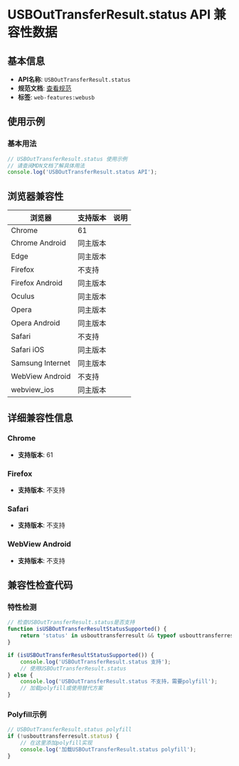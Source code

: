 # USBOutTransferResult.status API 兼容性数据

## 基本信息

- **API名称**: `USBOutTransferResult.status`
- **规范文档**: [查看规范](https://wicg.github.io/webusb/#dom-usbouttransferresult-status)
- **标签**: `web-features:webusb`

## 使用示例

### 基本用法

```javascript
// USBOutTransferResult.status 使用示例
// 请查阅MDN文档了解具体用法
console.log('USBOutTransferResult.status API');
```

## 浏览器兼容性

| 浏览器 | 支持版本 | 说明 |
|--------|----------|------|
| Chrome | 61 |  |
| Chrome Android | 同主版本 |  |
| Edge | 同主版本 |  |
| Firefox | 不支持 |  |
| Firefox Android | 同主版本 |  |
| Oculus | 同主版本 |  |
| Opera | 同主版本 |  |
| Opera Android | 同主版本 |  |
| Safari | 不支持 |  |
| Safari iOS | 同主版本 |  |
| Samsung Internet | 同主版本 |  |
| WebView Android | 不支持 |  |
| webview_ios | 同主版本 |  |

## 详细兼容性信息

### Chrome

- **支持版本**: 61

### Firefox

- **支持版本**: 不支持

### Safari

- **支持版本**: 不支持

### WebView Android

- **支持版本**: 不支持

## 兼容性检查代码

### 特性检测

```javascript
// 检查USBOutTransferResult.status是否支持
function isUSBOutTransferResultStatusSupported() {
    return 'status' in usbouttransferresult && typeof usbouttransferresult.status === 'function';
}

if (isUSBOutTransferResultStatusSupported()) {
    console.log('USBOutTransferResult.status 支持');
    // 使用USBOutTransferResult.status
} else {
    console.log('USBOutTransferResult.status 不支持，需要polyfill');
    // 加载polyfill或使用替代方案
}
```

### Polyfill示例

```javascript
// USBOutTransferResult.status polyfill
if (!usbouttransferresult.status) {
    // 在这里添加polyfill实现
    console.log('加载USBOutTransferResult.status polyfill');
}
```

